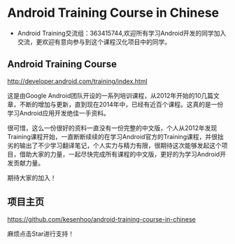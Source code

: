 # Android Training Course in Chinese

* Android Training交流组：363415744,欢迎所有学习Android开发的同学加入交流，更欢迎有意向参与到这个课程汉化项目中的同学。

## Android Training Course
<http://developer.android.com/training/index.html>

这是由Google Android团队开设的一系列培训课程，从2012年开始的10几篇文章，不断的增加与更新，直到现在2014年中，已经有近百个课程。这真的是一份学习Android应用开发绝佳一手资料。

很可惜，这么一份很好的资料一直没有一份完整的中文版，个人从2012年发现Training课程开始，一直断断续续的在学习Android官方的Training课程，并很拙劣的输出了不少学习翻译笔记，个人实力与精力有限，很期待这次能够发起这个项目，借助大家的力量，一起尽快完成所有课程的中文版，更好的为学习Android开发贡献力量。

期待大家的加入！

## 项目主页
<https://github.com/kesenhoo/android-training-course-in-chinese>

麻烦点击Star进行支持！
